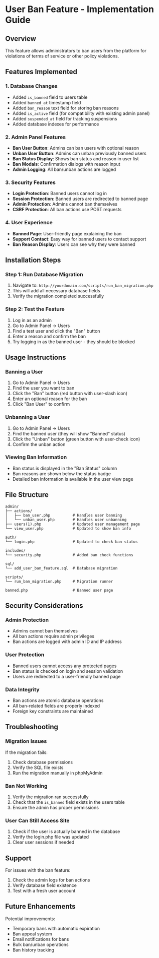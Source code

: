 # User Ban Feature - Implementation Guide

## Overview
This feature allows administrators to ban users from the platform for violations of terms of service or other policy violations.

## Features Implemented

### 1. Database Changes
- Added `is_banned` field to users table
- Added `banned_at` timestamp field
- Added `ban_reason` text field for storing ban reasons
- Added `is_active` field (for compatibility with existing admin panel)
- Added `suspended_at` field for tracking suspensions
- Added database indexes for performance

### 2. Admin Panel Features
- **Ban User Button**: Admins can ban users with optional reason
- **Unban User Button**: Admins can unban previously banned users
- **Ban Status Display**: Shows ban status and reason in user list
- **Ban Modals**: Confirmation dialogs with reason input
- **Admin Logging**: All ban/unban actions are logged

### 3. Security Features
- **Login Protection**: Banned users cannot log in
- **Session Protection**: Banned users are redirected to banned page
- **Admin Protection**: Admins cannot ban themselves
- **CSRF Protection**: All ban actions use POST requests

### 4. User Experience
- **Banned Page**: User-friendly page explaining the ban
- **Support Contact**: Easy way for banned users to contact support
- **Ban Reason Display**: Users can see why they were banned

## Installation Steps

### Step 1: Run Database Migration
1. Navigate to: `http://yourdomain.com/scripts/run_ban_migration.php`
2. This will add all necessary database fields
3. Verify the migration completed successfully

### Step 2: Test the Feature
1. Log in as an admin
2. Go to Admin Panel → Users
3. Find a test user and click the "Ban" button
4. Enter a reason and confirm the ban
5. Try logging in as the banned user - they should be blocked

## Usage Instructions

### Banning a User
1. Go to Admin Panel → Users
2. Find the user you want to ban
3. Click the "Ban" button (red button with user-slash icon)
4. Enter an optional reason for the ban
5. Click "Ban User" to confirm

### Unbanning a User
1. Go to Admin Panel → Users
2. Find the banned user (they will show "Banned" status)
3. Click the "Unban" button (green button with user-check icon)
4. Confirm the unban action

### Viewing Ban Information
- Ban status is displayed in the "Ban Status" column
- Ban reasons are shown below the status badge
- Detailed ban information is available in the user view page

## File Structure

```
admin/
├── actions/
│   ├── ban_user.php          # Handles user banning
│   └── unban_user.php        # Handles user unbanning
├── users(1).php              # Updated user management page
└── view_user.php             # Updated to show ban info

auth/
└── login.php                 # Updated to check ban status

includes/
└── security.php              # Added ban check functions

sql/
└── add_user_ban_feature.sql  # Database migration

scripts/
└── run_ban_migration.php     # Migration runner

banned.php                    # Banned user page
```

## Security Considerations

### Admin Protection
- Admins cannot ban themselves
- All ban actions require admin privileges
- Ban actions are logged with admin ID and IP address

### User Protection
- Banned users cannot access any protected pages
- Ban status is checked on login and session validation
- Users are redirected to a user-friendly banned page

### Data Integrity
- Ban actions are atomic database operations
- All ban-related fields are properly indexed
- Foreign key constraints are maintained

## Troubleshooting

### Migration Issues
If the migration fails:
1. Check database permissions
2. Verify the SQL file exists
3. Run the migration manually in phpMyAdmin

### Ban Not Working
1. Verify the migration ran successfully
2. Check that the `is_banned` field exists in the users table
3. Ensure the admin has proper permissions

### User Can Still Access Site
1. Check if the user is actually banned in the database
2. Verify the login.php file was updated
3. Clear user sessions if needed

## Support

For issues with the ban feature:
1. Check the admin logs for ban actions
2. Verify database field existence
3. Test with a fresh user account

## Future Enhancements

Potential improvements:
- Temporary bans with automatic expiration
- Ban appeal system
- Email notifications for bans
- Bulk ban/unban operations
- Ban history tracking 